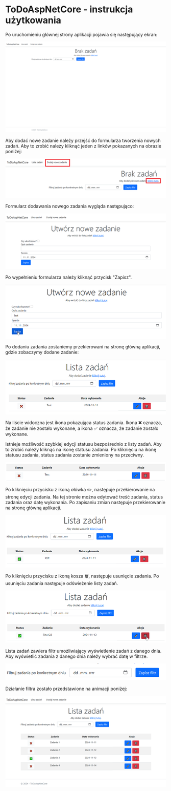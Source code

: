 # ToDoAspNetCore - instrukcja użytkowania
Po uruchomieniu głównej strony aplikacji pojawia się następujący ekran:

![image](./docs/images/main_page.png)

Aby dodać nowe zadanie należy przejść do formularza tworzenia nowych zadań. Aby to zrobić należy kliknąć jeden z linków pokazanych na obrazie poniżej:

![image](./docs/images/main_page_new_item_form_links.png)

Formularz dodawania nowego zadania wygląda następująco:

![image](./docs/images/new_item_form.png)

Po wypełnieniu formularza należy kliknąć przycisk "Zapisz".

![image](./docs/images/new_item_form_filled.png)

Po dodaniu zadania zostaniemy przekierowani na stronę główną aplikacji, gdzie zobaczymy dodane zadanie:

![image](./docs/images/main_page_one_item.png)

Na liście widoczna jest ikona pokazująca status zadania. Ikona ❌ oznacza, że zadanie nie zostało wykonane, a ikona ✅ oznacza, że zadanie zostało wykonane.

Istnieje możliwość szybkiej edycji statusu bezpośrednio z listy zadań. Aby to zrobić należy kliknąć na ikonę statusu zadania. Po kliknięciu na ikonę statusu zadania, status zadania zostanie zmieniony na przeciwny.

![image](./docs/images/item_status_quick_update.gif)

Po kliknięciu przycisku z ikoną ołówka ✏️, następuje przekierowanie na stronę edycji zadania. Na tej stronie można edytować treść zadania, status zadania oraz datę wykonania. Po zapisaniu zmian następuje przekierowanie na stronę główną aplikacji.

![image](./docs/images/item_edit.gif)

Po kliknięciu przycisku z ikoną kosza 🗑️, następuje usunięcie zadania. Po usunięciu zadania następuje odświeżenie listy zadań.

![image](./docs/images/item_delete.gif)

Lista zadań zawiera filtr umożliwiający wyświetlenie zadań z danego dnia. Aby wyświetlić zadania z danego dnia należy wybrać datę w filtrze.

![image](./docs/images/date_filter.png)

Działanie filtra zostało przedstawione na animacji poniżej:

![image](./docs/images/date_filter_animation.gif)
